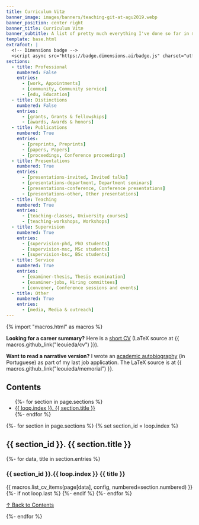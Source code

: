 ```yaml
---
title: Curriculum Vitæ
banner_image: images/banners/teaching-git-at-agu2019.webp
banner_position: center right
banner_title: Curriculum Vitæ
banner_subtitle: A list of pretty much everything I've done so far in my career
template: base.html
extrafoot: |
  <!-- Dimensions badge -->
  <script async src="https://badge.dimensions.ai/badge.js" charset="utf-8"></script>
sections:
  - title: Professional
    numbered: False
    entries:
      - [work, Appointments]
      - [community, Community service]
      - [edu, Education]
  - title: Distinctions
    numbered: False
    entries:
      - [grants, Grants & fellowships]
      - [awards, Awards & honors]
  - title: Publications
    numbered: True
    entries:
      - [preprints, Preprints]
      - [papers, Papers]
      - [proceedings, Conference proceedings]
  - title: Presentations
    numbered: True
    entries:
      - [presentations-invited, Invited talks]
      - [presentations-department, Department seminars]
      - [presentations-conference, Conference presentations]
      - [presentations-other, Other presentations]
  - title: Teaching
    numbered: True
    entries:
      - [teaching-classes, University courses]
      - [teaching-workshops, Workshops]
  - title: Supervision
    numbered: True
    entries:
      - [supervision-phd, PhD students]
      - [supervision-msc, MSc students]
      - [supervision-bsc, BSc students]
  - title: Service
    numbered: True
    entries:
      - [examiner-thesis, Thesis examination]
      - [examiner-jobs, Hiring committees]
      - [convener, Conference sessions and events]
  - title: Other
    numbered: True
    entries:
      - [media, Media & outreach]
---
```


{% import "macros.html" as macros %}

<div class="callout">

**Looking for a career summary?**
Here is a
<a href="https://github.com/leouieda/cv/raw/pdf/cv.pdf" target="_blank" type="application/pdf" rel="external noopener noreferrer">short CV</a>
(LaTeX source at {{ macros.github_link("leouieda/cv") }}).

**Want to read a narrative version?**
I wrote an
<a href="https://doi.org/10.6084/m9.figshare.28737800" target="_blank">academic autobiography</a>
(in Portuguese) as part of my last job application.
The LaTeX source is at {{ macros.github_link("leouieda/memorial") }}.

</div>

<h2 id="navigation">
  Contents
</h2>
<nav aria-label="Page">
  <ul role="list" class="list-inline">
  {%- for section in page.sections %}
    <li><a class="text-muted" href="#{{ loop.index }}">{{ loop.index }}. {{ section.title }}</a></li>
  {%- endfor %}
  </ul>
</nav>

{%- for section in page.sections %}
  {% set section_id = loop.index %}
  <h2 id="{{ section_id }}">{{ section_id }}. {{ section.title }}</h2>
  {%- for data, title in section.entries %}
    <h3 id="{{ data }}">{{ section_id }}.{{ loop.index }} {{ title }}</h3>
    {{ macros.list_cv_items(page[data], config, numbered=section.numbered) }}
    {%- if not loop.last %}
    {%- endif %}
  {%- endfor %}
    <p class="text-center">
      <a href="#navigation">
        ↑ Back to Contents
      </a>
    </p>
{%- endfor %}

